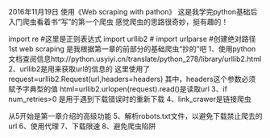 2016年11月19日
使用《Web scraping with pathon》
这是我学完python基础后入门爬虫看着书“写”的第一个爬虫 
感觉爬虫的思路很奇妙，挺有趣的！

import re   #这里是正则表达式
import urllib2  #
import urlparse #创建绝对路径
1st web scraping 是我根据第一章的前部分的基础爬虫“抄的”吧
1、使用python文档查阅信息http://python.usyiyi.cn/translate/python_278/library/urllib2.html
2、urllib2是用来获取url的信息的
   这里使用了 request=urllib2.Request(url,headers=headers)  其中，headers这个参数必须赋予字典型的值
   html=urllib2.urlopen(request).read()是读取url
3、if num_retries>0 是用于遇到下载错误时的重新下载
4、link_crawer是链接爬虫

从5开始是第一章介绍的高级功能
5、解析robots.txt文件，以避免下载禁止爬去的url
6、使用代理
7、下载限速
8、避免爬虫陷阱
